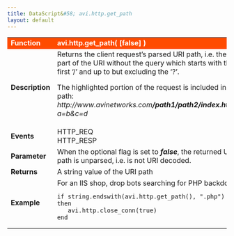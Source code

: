 ```yaml
---
title: DataScript&#58; avi.http.get_path
layout: default
---
```

<table class="table table-hover"> 
 <tbody> 
  <tr bgcolor="ff4b00"> 
   <td width="100"><span style="color: white; font-size: medium;"><strong>Function</strong></span></td> 
   <td width="600"><span style="color: white;"><b>avi.http.get_path( [false] )</b></span></td> 
  </tr> 
  <tr> 
   <td width="100"><span style="font-size: medium;"><strong>Description</strong></span></td> 
   <td width="600">Returns the client request’s parsed URI path, i.e. the part of the URI without the query which starts with the first ‘/’ and up to but excluding the ‘?’.<p></p> <p>The highlighted portion of the request is included in the path:<br> <em>http://www.avinetworks.com<strong>/path1/path2/index.html</strong>?a=b&amp;c=d</em></p></td> 
  </tr> 
  <tr> 
   <td width="100"><span style="font-size: medium;"><strong>Events</strong></span></td> 
   <td width="600">HTTP_REQ<br> HTTP_RESP</td> 
  </tr> 
  <tr> 
   <td width="100"><span style="font-size: medium;"><strong>Parameter</strong></span></td> 
   <td width="600">When the optional flag is set to <strong><em>false</em></strong>, the returned URI path is unparsed, i.e. is not URI decoded.</td> 
  </tr> 
  <tr> 
   <td width="100"><span style="font-size: medium;"><strong>Returns</strong></span></td> 
   <td width="600">A string value of the URI path</td> 
  </tr> 
  <tr> 
   <td width="100"><span style="font-size: medium;"><strong>Example</strong></span></td> 
   <td width="600">For an IIS shop, drop bots searching for PHP backdoors<br> 
    <!-- Crayon Syntax Highlighter v2.7.1 --> <pre><code class="language-lua">if string.endswith(avi.http.get_path(), ".php") then
   avi.http.close_conn(true)
end</code></pre> 
    <!-- [Format Time: 0.0015 seconds] --> </td> 
  </tr> 
 </tbody> 
</table>